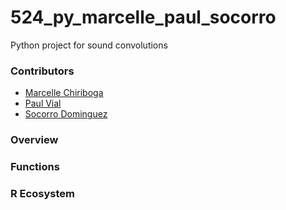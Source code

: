 # 524_py_marcelle_paul_socorro
Python project for sound convolutions

### Contributors
- [Marcelle Chiriboga](https://github.com/mchiriboga)
- [Paul Vial](https://github.com/Pall-v)
- [Socorro Dominguez](https://github.com/sedv8808)

### Overview


### Functions


### R Ecosystem
